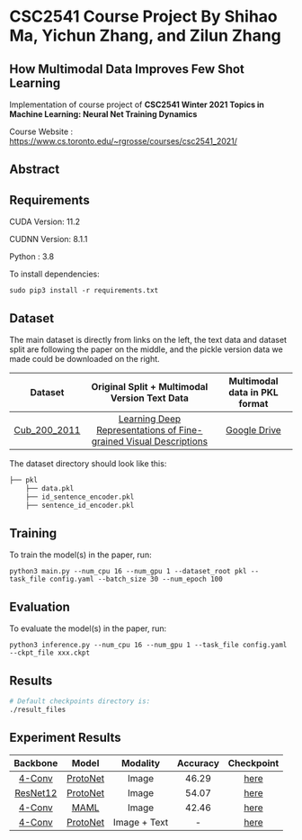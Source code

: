 # CSC2541 Course Project By Shihao Ma, Yichun Zhang, and Zilun Zhang
## How Multimodal Data Improves Few Shot Learning

Implementation of course project of **CSC2541 Winter 2021 Topics in Machine Learning: Neural Net Training Dynamics**

Course Website : https://www.cs.toronto.edu/~rgrosse/courses/csc2541_2021/

## Abstract


## Requirements

CUDA Version: 11.2

CUDNN Version: 8.1.1

Python : 3.8

To install dependencies:

```setup
sudo pip3 install -r requirements.txt
```
## Dataset
The main dataset is directly from links on the left, the text data and dataset split are following the paper on the middle, and the pickle version data we made could be downloaded on the right. 

|    Dataset    | Original Split + Multimodal Version Text Data | Multimodal data in PKL format|
| :-----------: |:----------------:|:----------------:|
|  [Cub_200_2011](http://www.vision.caltech.edu/visipedia/CUB-200-2011.html)  |  [Learning Deep Representations of Fine-grained Visual Descriptions](https://github.com/reedscot/cvpr2016)  | [Google Drive](https://drive.google.com/drive/folders/1w_SKTPg455q_2zdQjyg0rm31tikvaucL?usp=sharing)


The dataset directory should look like this:
```bash
├── pkl
    ├── data.pkl
    ├── id_sentence_encoder.pkl
    ├── sentence_id_encoder.pkl

```

## Training

To train the model(s) in the paper, run:

```train
python3 main.py --num_cpu 16 --num_gpu 1 --dataset_root pkl --task_file config.yaml --batch_size 30 --num_epoch 100
```


## Evaluation

To evaluate the model(s) in the paper, run:

```eval
python3 inference.py --num_cpu 16 --num_gpu 1 --task_file config.yaml --ckpt_file xxx.ckpt
```

## Results
```bash
# Default checkpoints directory is:
./result_files
```


## Experiment Results
|    Backbone    | Model| Modality | Accuracy | Checkpoint|
| :-----------: |:----------------:|:----------------:| :----------------:| :----------------:|
| [4-Conv](https://arxiv.org/abs/1605.05395) | [ProtoNet](https://arxiv.org/abs/1703.05175) | Image |46.29| [here](https://drive.google.com/file/d/1IGb2OfuysWutgwD3KTAfrj1vEg8DV9Xh/view?usp=sharing)| 
| [ResNet12](https://github.com/kjunelee/MetaOptNet) | [ProtoNet](https://arxiv.org/abs/1703.05175) | Image |54.07| [here]()| 
| [4-Conv](https://arxiv.org/abs/1605.05395) | [MAML](https://arxiv.org/abs/1703.03400) | Image |42.46| [here]()| 
| [4-Conv](https://arxiv.org/abs/1605.05395) | [ProtoNet](https://arxiv.org/abs/1703.05175) | Image + Text |-| [here]()| 




